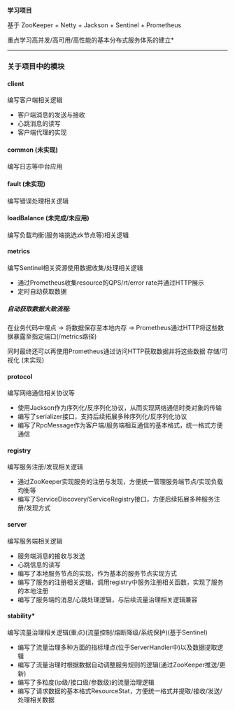 **学习项目**

基于 ZooKeeper + Netty + Jackson + Sentinel + Prometheus

重点学习高并发/高可用/高性能的基本分布式服务体系的建立*

---

### 关于项目中的模块

#### client

编写客户端相关逻辑

- 客户端消息的发送与接收
- 心跳消息的读写
- 客户端代理的实现

#### common (未实现)

编写日志等中台应用

#### fault (未实现)

编写错误处理相关逻辑

#### loadBalance (未完成/未应用)

编写负载均衡(服务端挑选zk节点等)相关逻辑

#### metrics

编写Sentinel相关资源使用数据收集/处理相关逻辑

- 通过Prometheus收集resource的QPS/rt/error rate并通过HTTP展示
- 定时自动获取数据

##### 自动获取数据大致流程:

在业务代码中埋点 -> 将数据保存至本地内存 -> Prometheus通过HTTP将这些数据暴露至指定端口(/metrics路径)

同时最终还可以再使用Prometheus通过访问HTTP获取数据并将这些数据 存储/可视化 (未实现)

#### protocol

编写网络通信相关协议等

- 使用Jackson作为序列化/反序列化协议，从而实现网络通信时类对象的传输
- 编写了serializer接口，支持后续拓展多种序列化/反序列化协议
- 编写了RpcMessage作为客户端/服务端相互通信的基本格式，统一格式方便通信

#### registry

编写服务注册/发现相关逻辑

- 通过ZooKeeper实现服务的注册与发现，方便统一管理服务端节点/实现负载均衡等
- 编写了ServiceDiscovery/ServiceRegistry接口，方便后续拓展多种服务注册/发现方式

#### server

编写服务端相关逻辑

- 服务端消息的接收与发送
- 心跳信息的读写
- 编写了本地服务节点的实现，作为基本的服务节点实现方式
- 编写了服务的注册相关逻辑，调用registry中服务注册相关函数，实现了服务的本地注册
- 编写了服务端的消息/心跳处理逻辑，与后续流量治理相关逻辑兼容

#### stability*

编写流量治理相关逻辑(重点)(流量控制/熔断降级/系统保护)(基于Sentinel)

- 编写了流量治理多种方面的指标埋点(位于ServerHandler中)以及数据提取逻辑
- 编写了流量治理时根据数据自动调整服务规则的逻辑(通过ZooKeeper推送/更新)
- 编写了多粒度(ip级/接口级/参数级)的流量治理逻辑
- 编写了请求数据的基本格式ResourceStat，方便统一格式并提取/接收/发送/处理相关数据
